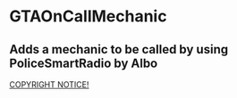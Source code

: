 # GTAOnCallMechanic
## Adds a mechanic to be called by using PoliceSmartRadio by Albo
 
 [COPYRIGHT NOTICE!](https://github.com/daerich/GTAOnCallMechanic/blob/master/COPYRIGHT.txt)
